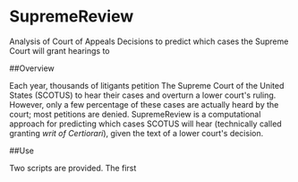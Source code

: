 # SupremeReview
Analysis of Court of Appeals Decisions to predict which cases the Supreme Court will grant hearings to

##Overview

Each year, thousands of litigants petition The Supreme Court of the United States (SCOTUS) to hear their cases and overturn a lower court's ruling. However, only a few percentage of these cases are actually heard by the court; most petitions are denied. SupremeReview is a computational approach for predicting which cases SCOTUS will hear (technically called granting *writ of Certiorari*), given the text of a lower court's decision. 

##Use

Two scripts are provided. The first 
